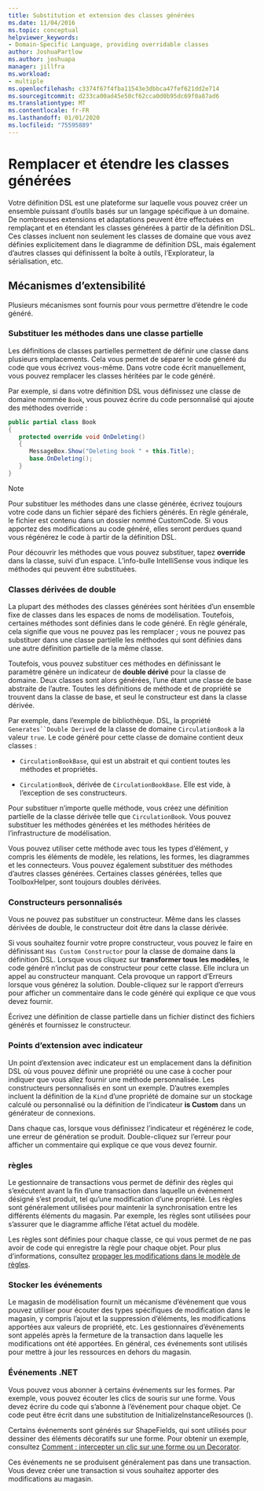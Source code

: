 ```yaml
---
title: Substitution et extension des classes générées
ms.date: 11/04/2016
ms.topic: conceptual
helpviewer_keywords:
- Domain-Specific Language, providing overridable classes
author: JoshuaPartlow
ms.author: joshuapa
manager: jillfra
ms.workload:
- multiple
ms.openlocfilehash: c3374f67f4fba11543e3dbbca47fef621dd2e714
ms.sourcegitcommit: d233ca00ad45e50cf62cca0d0b95dc69f0a87ad6
ms.translationtype: MT
ms.contentlocale: fr-FR
ms.lasthandoff: 01/01/2020
ms.locfileid: "75595889"
---
```

# <a name="override-and-extend-the-generated-classes"></a>Remplacer et étendre les classes générées

Votre définition DSL est une plateforme sur laquelle vous pouvez créer un ensemble puissant d’outils basés sur un langage spécifique à un domaine. De nombreuses extensions et adaptations peuvent être effectuées en remplaçant et en étendant les classes générées à partir de la définition DSL. Ces classes incluent non seulement les classes de domaine que vous avez définies explicitement dans le diagramme de définition DSL, mais également d’autres classes qui définissent la boîte à outils, l’Explorateur, la sérialisation, etc.

## <a name="extensibility-mechanisms"></a>Mécanismes d’extensibilité

Plusieurs mécanismes sont fournis pour vous permettre d’étendre le code généré.

### <a name="override-methods-in-a-partial-class"></a>Substituer les méthodes dans une classe partielle

Les définitions de classes partielles permettent de définir une classe dans plusieurs emplacements. Cela vous permet de séparer le code généré du code que vous écrivez vous-même. Dans votre code écrit manuellement, vous pouvez remplacer les classes héritées par le code généré.

Par exemple, si dans votre définition DSL vous définissez une classe de domaine nommée `Book`, vous pouvez écrire du code personnalisé qui ajoute des méthodes override :

```csharp
public partial class Book
{
   protected override void OnDeleting()
   {
      MessageBox.Show("Deleting book " + this.Title);
      base.OnDeleting();
   }
}
```

> [!NOTE]
> Pour substituer les méthodes dans une classe générée, écrivez toujours votre code dans un fichier séparé des fichiers générés. En règle générale, le fichier est contenu dans un dossier nommé CustomCode. Si vous apportez des modifications au code généré, elles seront perdues quand vous régénérez le code à partir de la définition DSL.

Pour découvrir les méthodes que vous pouvez substituer, tapez **override** dans la classe, suivi d’un espace. L’info-bulle IntelliSense vous indique les méthodes qui peuvent être substituées.

### <a name="double-derived-classes"></a>Classes dérivées de double

La plupart des méthodes des classes générées sont héritées d’un ensemble fixe de classes dans les espaces de noms de modélisation. Toutefois, certaines méthodes sont définies dans le code généré. En règle générale, cela signifie que vous ne pouvez pas les remplacer ; vous ne pouvez pas substituer dans une classe partielle les méthodes qui sont définies dans une autre définition partielle de la même classe.

Toutefois, vous pouvez substituer ces méthodes en définissant le paramètre génère un indicateur de **double dérivé** pour la classe de domaine. Deux classes sont alors générées, l’une étant une classe de base abstraite de l’autre. Toutes les définitions de méthode et de propriété se trouvent dans la classe de base, et seul le constructeur est dans la classe dérivée.

Par exemple, dans l’exemple de bibliothèque. DSL, la propriété `Generates``Double Derived` de la classe de domaine `CirculationBook` a la valeur `true`. Le code généré pour cette classe de domaine contient deux classes :

- `CirculationBookBase`, qui est un abstrait et qui contient toutes les méthodes et propriétés.

- `CirculationBook`, dérivée de `CirculationBookBase`. Elle est vide, à l’exception de ses constructeurs.

Pour substituer n’importe quelle méthode, vous créez une définition partielle de la classe dérivée telle que `CirculationBook`. Vous pouvez substituer les méthodes générées et les méthodes héritées de l’infrastructure de modélisation.

Vous pouvez utiliser cette méthode avec tous les types d’élément, y compris les éléments de modèle, les relations, les formes, les diagrammes et les connecteurs. Vous pouvez également substituer des méthodes d’autres classes générées. Certaines classes générées, telles que ToolboxHelper, sont toujours doubles dérivées.

### <a name="custom-constructors"></a>Constructeurs personnalisés

Vous ne pouvez pas substituer un constructeur. Même dans les classes dérivées de double, le constructeur doit être dans la classe dérivée.

Si vous souhaitez fournir votre propre constructeur, vous pouvez le faire en définissant `Has Custom Constructor` pour la classe de domaine dans la définition DSL. Lorsque vous cliquez sur **transformer tous les modèles**, le code généré n’inclut pas de constructeur pour cette classe. Elle inclura un appel au constructeur manquant. Cela provoque un rapport d’Erreurs lorsque vous générez la solution. Double-cliquez sur le rapport d’erreurs pour afficher un commentaire dans le code généré qui explique ce que vous devez fournir.

Écrivez une définition de classe partielle dans un fichier distinct des fichiers générés et fournissez le constructeur.

### <a name="flagged-extension-points"></a>Points d’extension avec indicateur

Un point d’extension avec indicateur est un emplacement dans la définition DSL où vous pouvez définir une propriété ou une case à cocher pour indiquer que vous allez fournir une méthode personnalisée. Les constructeurs personnalisés en sont un exemple. D’autres exemples incluent la définition de la `Kind` d’une propriété de domaine sur un stockage calculé ou personnalisé ou la définition de l’indicateur **is Custom** dans un générateur de connexions.

Dans chaque cas, lorsque vous définissez l’indicateur et régénérez le code, une erreur de génération se produit. Double-cliquez sur l’erreur pour afficher un commentaire qui explique ce que vous devez fournir.

### <a name="rules"></a>règles

Le gestionnaire de transactions vous permet de définir des règles qui s’exécutent avant la fin d’une transaction dans laquelle un événement désigné s’est produit, tel qu’une modification d’une propriété. Les règles sont généralement utilisées pour maintenir la synchronisation entre les différents éléments du magasin. Par exemple, les règles sont utilisées pour s’assurer que le diagramme affiche l’état actuel du modèle.

Les règles sont définies pour chaque classe, ce qui vous permet de ne pas avoir de code qui enregistre la règle pour chaque objet. Pour plus d’informations, consultez [propager les modifications dans le modèle de règles](../modeling/rules-propagate-changes-within-the-model.md).

### <a name="store-events"></a>Stocker les événements

Le magasin de modélisation fournit un mécanisme d’événement que vous pouvez utiliser pour écouter des types spécifiques de modification dans le magasin, y compris l’ajout et la suppression d’éléments, les modifications apportées aux valeurs de propriété, etc. Les gestionnaires d’événements sont appelés après la fermeture de la transaction dans laquelle les modifications ont été apportées. En général, ces événements sont utilisés pour mettre à jour les ressources en dehors du magasin.

### <a name="net-events"></a>Événements .NET

Vous pouvez vous abonner à certains événements sur les formes. Par exemple, vous pouvez écouter les clics de souris sur une forme. Vous devez écrire du code qui s’abonne à l’événement pour chaque objet. Ce code peut être écrit dans une substitution de InitializeInstanceResources ().

Certains événements sont générés sur ShapeFields, qui sont utilisés pour dessiner des éléments décoratifs sur une forme. Pour obtenir un exemple, consultez [Comment : intercepter un clic sur une forme ou un Decorator](../modeling/how-to-intercept-a-click-on-a-shape-or-decorator.md).

Ces événements ne se produisent généralement pas dans une transaction. Vous devez créer une transaction si vous souhaitez apporter des modifications au magasin.
